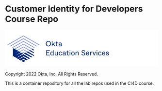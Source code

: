 # Customer Identity for Developers Course Repo

[![Okta Training](./oktaeduservices.png "Okta Education Services")](https://www.okta.com/services/training/)

Copyright 2022 Okta, Inc. All Rights Reserved. 

This is a container repository for all the lab repos used in the CI4D course.